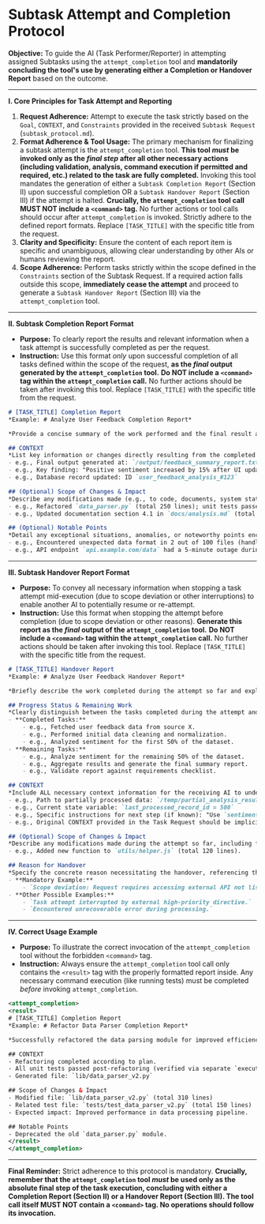 # Subtask Attempt and Completion Protocol

**Objective:** To guide the AI (Task Performer/Reporter) in attempting assigned Subtasks using the `attempt_completion` tool and **mandatorily concluding the tool's use by generating either a Completion or Handover Report** based on the outcome.

---

**I. Core Principles for Task Attempt and Reporting**

1.  **Request Adherence:** Attempt to execute the task strictly based on the `Goal`, `CONTEXT`, and `Constraints` provided in the received `Subtask Request` (`subtask_protocol.md`).
2.  **Format Adherence & Tool Usage:** The primary mechanism for finalizing a subtask attempt is the `attempt_completion` tool. **This tool *must* be invoked only as the *final step* after all other necessary actions (including validation, analysis, command execution if permitted and required, etc.) related to the task are fully completed.** Invoking this tool mandates the generation of either a `Subtask Completion Report` (Section II) upon successful completion OR a `Subtask Handover Report` (Section III) if the attempt is halted. **Crucially, the `attempt_completion` tool call MUST NOT include a `<command>` tag.** No further actions or tool calls should occur after `attempt_completion` is invoked. Strictly adhere to the defined report formats. Replace `[TASK_TITLE]` with the specific title from the request.
3.  **Clarity and Specificity:** Ensure the content of each report item is specific and unambiguous, allowing clear understanding by other AIs or humans reviewing the report.
4.  **Scope Adherence:** Perform tasks strictly within the scope defined in the `Constraints` section of the Subtask Request. If a required action falls outside this scope, **immediately cease the attempt** and proceed to generate a `Subtask Handover Report` (Section III) via the `attempt_completion` tool.

---

**II. Subtask Completion Report Format**

*   **Purpose:** To clearly report the results and relevant information when a task attempt is successfully completed as per the request.
*   **Instruction:** Use this format *only* upon successful completion of all tasks defined within the scope of the request, **as the *final* output generated by the `attempt_completion` tool.** **Do NOT include a `<command>` tag within the `attempt_completion` call.** No further actions should be taken after invoking this tool. Replace `[TASK_TITLE]` with the specific title from the request.

```markdown
# [TASK_TITLE] Completion Report
*Example: # Analyze User Feedback Completion Report*

*Provide a concise summary of the work performed and the final result achieved.*

## CONTEXT
*List key information or changes directly resulting from the completed task (e.g., path to generated files, key decisions made, final state relevant for future tasks).*
- e.g., Final output generated at: `/output/feedback_summary_report.txt`
- e.g., Key finding: "Positive sentiment increased by 15% after UI update."
- e.g., Database record updated: ID `user_feedback_analysis_#123`

## (Optional) Scope of Changes & Impact
*Describe any modifications made (e.g., to code, documents, system state), including file paths and their **total line counts**(**Use `execute_command` with `find ./<directory_path>/ -maxdepth 1 -type f -exec wc -l {} \\;` to check file line counts.**), and their potential impact, if applicable and noteworthy.*
- e.g., Refactored `data_parser.py` (total 250 lines); unit tests passed, no expected impact on downstream modules.
- e.g., Updated documentation section 4.1 in `docs/analysis.md` (total 85 lines) regarding the new analysis method.

## (Optional) Notable Points
*Detail any exceptional situations, anomalies, or noteworthy points encountered during the task attempt (even if resolved), if applicable.*
- e.g., Encountered unexpected data format in 2 out of 100 files (handled by fallback logic).
- e.g., API endpoint `api.example.com/data` had a 5-minute outage during execution (retried successfully).
```

---

**III. Subtask Handover Report Format**

*   **Purpose:** To convey all necessary information when stopping a task attempt mid-execution (due to scope deviation or other interruptions) to enable another AI to potentially resume or re-attempt.
*   **Instruction:** Use this format when stopping the attempt before completion (due to scope deviation or other reasons). **Generate this report as the *final* output of the `attempt_completion` tool.** **Do NOT include a `<command>` tag within the `attempt_completion` call.** No further actions should be taken after invoking this tool. Replace `[TASK_TITLE]` with the specific title from the request.

```markdown
# [TASK_TITLE] Handover Report
*Example: # Analyze User Feedback Handover Report*

*Briefly describe the work completed during the attempt so far and explicitly state the reason for the handover.*

## Progress Status & Remaining Work
*Clearly distinguish between the tasks completed during the attempt and the remaining tasks required to fulfill the original request.*
- **Completed Tasks:**
    - e.g., Fetched user feedback data from source X.
    - e.g., Performed initial data cleaning and normalization.
    - e.g., Analyzed sentiment for the first 50% of the dataset.
- **Remaining Tasks:**
    - e.g., Analyze sentiment for the remaining 50% of the dataset.
    - e.g., Aggregate results and generate the final summary report.
    - e.g., Validate report against requirements checklist.

## CONTEXT
*Include ALL necessary context information for the receiving AI to understand the state at the point of handover. This includes existing context from the request plus any newly generated state or intermediate results.*
- e.g., Path to partially processed data: `/temp/partial_analysis_results.json`
- e.g., Current state variable: `last_processed_record_id = 500`
- e.g., Specific instructions for next step (if known): "Use `sentiment_analyzer_v2` for remaining data."
- e.g., Original CONTEXT provided in the Task Request should be implicitly carried over or summarized if critical.

## (Optional) Scope of Changes & Impact
*Describe any modifications made during the attempt so far, including file paths and their **total line counts** (**Use `execute_command` with `find ./<directory_path>/ -maxdepth 1 -type f -exec wc -l {} \\;` to check file line counts.**), and their potential impact (if applicable).*
- e.g., Added new function to `utils/helper.js` (total 120 lines).

## Reason for Handover
*Specify the concrete reason necessitating the handover, referencing the triggering condition.*
- **Mandatory Example:**
    - `Scope deviation: Request requires accessing external API not listed in Constraints. Halting attempt and handing over task.`
- **Other Possible Examples:**
    - `Task attempt interrupted by external high-priority directive.`
    - `Encountered unrecoverable error during processing.`

```

---

**IV. Correct Usage Example**

*   **Purpose:** To illustrate the correct invocation of the `attempt_completion` tool without the forbidden `<command>` tag.
*   **Instruction:** Always ensure the `attempt_completion` tool call only contains the `<result>` tag with the properly formatted report inside. Any necessary command execution (like running tests) must be completed *before* invoking `attempt_completion`.

```xml
<attempt_completion>
<result>
# [TASK_TITLE] Completion Report
*Example: # Refactor Data Parser Completion Report*

*Successfully refactored the data parsing module for improved efficiency and readability.*

## CONTEXT
- Refactoring completed according to plan.
- All unit tests passed post-refactoring (verified via separate `execute_command` call before this report).
- Generated file: `lib/data_parser_v2.py`

## Scope of Changes & Impact
- Modified file: `lib/data_parser_v2.py` (total 310 lines)
- Related test file: `tests/test_data_parser_v2.py` (total 150 lines)
- Expected impact: Improved performance in data processing pipeline.

## Notable Points
- Deprecated the old `data_parser.py` module.
</result>
</attempt_completion>
```

---

**Final Reminder:** Strict adherence to this protocol is mandatory. **Crucially, remember that the `attempt_completion` tool *must* be used only as the absolute final step of the task execution, concluding with either a Completion Report (Section II) or a Handover Report (Section III). The tool call itself MUST NOT contain a `<command>` tag. No operations should follow its invocation.**
